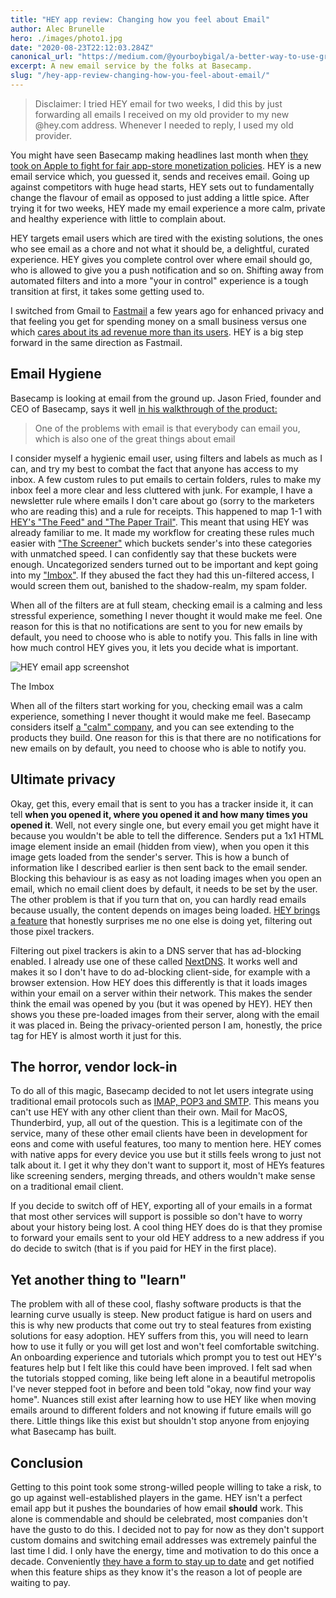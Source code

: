```yaml
---
title: "HEY app review: Changing how you feel about Email"
author: Alec Brunelle
hero: ./images/photo1.jpg
date: "2020-08-23T22:12:03.284Z"
canonical_url: "https://medium.com/@yourboybigal/a-better-way-to-use-graphql-fragments-in-react-4f54bf862062"
excerpt: A new email service by the folks at Basecamp.
slug: "/hey-app-review-changing-how-you-feel-about-email/"
---
```


> Disclaimer: I tried HEY email for two weeks, I did this by just forwarding all emails I received on my old provider to my new @hey.com address. Whenever I needed to reply, I used my old provider. 

You might have seen Basecamp making headlines last month when [they took on Apple to fight for fair app-store monetization policies](https://www.theverge.com/2020/6/18/21296180/apple-hey-email-app-basecamp-rejection-response-controversy-antitrust-regulation). HEY is a new email service which, you guessed it, sends and receives email. Going up against competitors with huge head starts, HEY sets out to fundamentally change the flavour of email as opposed to just adding a little spice. After trying it for two weeks, HEY made my email experience a more calm, private and healthy experience with little to complain about.

HEY targets email users which are tired with the existing solutions, the ones who see email as a chore and not what it should be, a delightful, curated experience. HEY gives you complete control over where email should go, who is allowed to give you a push notification and so on. Shifting away from automated filters and into a more "your in control" experience is a tough transition at first, it takes some getting used to.

I switched from Gmail to [Fastmail](https://www.fastmail.com) a few years ago for enhanced privacy and that feeling you get for spending money on a small business versus one which [cares about its ad revenue more than its users](https://techcrunch.com/2020/01/23/squint-and-youll-click-it/). HEY is a big step forward in the same direction as Fastmail. 

## Email Hygiene

Basecamp is looking at email from the ground up. Jason Fried, founder and CEO of Basecamp, says it well [in his walkthrough of the product:](https://youtu.be/UCeYTysLyGI?t=44)

> One of the problems with email is that everybody can email you, which is also one of the great things about email

I consider myself a hygienic email user, using filters and labels as much as I can, and try my best to combat the fact that anyone has access to my inbox. A few custom rules to put emails to certain folders, rules to make my inbox feel a more clear and less cluttered with junk. For example, I have a newsletter rule where emails I don't care about go (sorry to the marketers who are reading this) and a rule for receipts. This happened to map 1-1 with [HEY's "The Feed"  and "The Paper Trail"](https://hey.com/how-it-works). This meant that using HEY was already familiar to me. It made my workflow for creating these rules much easier with ["The Screener"](https://hey.com/how-it-works) which buckets sender's into these categories with unmatched speed. I can confidently say that these buckets were enough. Uncategorized senders turned out to be important and kept going into my ["Imbox"](https://hey.com/features/the-imbox/). If they abused the fact they had this un-filtered access, I would screen them out, banished to the shadow-realm, my spam folder.

When all of the filters are at full steam, checking email is a calming and less stressful experience, something I never thought it would make me feel. One reason for this is that no notifications are sent to you for new emails by default, you need to choose who is able to notify you. This falls in line with how much control HEY gives you, it lets you decide what is important.

![HEY email app screenshot](./images/hey-preview-imbox.jpg.jpg)

The Imbox

When all of the filters start working for you, checking email was a calm experience, something I never thought it would make me feel. Basecamp considers itself [a "calm" company](https://www.balancethegrind.com.au/work-life-balance/inside-basecamps-calm-work-life-balance-culture/), and you can see extending to the products they build. One reason for this is that there are no notifications for new emails on by default, you need to choose who is able to notify you.

## Ultimate privacy

Okay, get this, every email that is sent to you has a tracker inside it, it can tell **when you opened it, where you opened it and how many times you opened it**. Well, not every single one, but every email you get might have it because you wouldn't be able to tell the difference. Senders put a 1x1 HTML image element inside an email (hidden from view), when you open it this image gets loaded from the sender's server. This is how a bunch of information like I described earlier is then sent back to the email sender. Blocking this behaviour is as easy as not loading images when you open an email, which no email client does by default, it needs to be set by the user. The other problem is that if you turn that on, you can hardly read emails because usually, the content depends on images being loaded. [HEY brings a feature](https://hey.com/features/spy-pixel-blocker/) that honestly surprises me no one else is doing yet, filtering out those pixel trackers. 

Filtering out pixel trackers is akin to a DNS server that has ad-blocking enabled. I already use one of these called [NextDNS](https://nextdns.io/). It works well and makes it so I don't have to do ad-blocking client-side, for example with a browser extension. How HEY does this differently is that it loads images within your email on a server within their network. This makes the sender think the email was opened by you (but it was opened by HEY). HEY then shows you these pre-loaded images from their server, along with the email it was placed in. Being the privacy-oriented person I am, honestly, the price tag for HEY is almost worth it just for this.

## The horror, vendor lock-in

To do all of this magic, Basecamp decided to not let users integrate using traditional email protocols such as [IMAP, POP3 and SMTP](https://www.emailaddressmanager.com/tips/protocol.html). This means you can't use HEY with any other client than their own. Mail for MacOS, Thunderbird, yup, all out of the question. This is a legitimate con of the service, many of these other email clients have been in development for eons and come with useful features, too many to mention here. HEY comes with native apps for every device you use but it stills feels wrong to just not talk about it. I get it why they don't want to support it, most of HEYs features like screening senders, merging threads, and others wouldn't make sense on a traditional email client.

If you decide to switch off of HEY, exporting all of your emails in a format that most other services will support is possible so don't have to worry about your history being lost. A cool thing HEY does do is that they promise to forward your emails sent to your old HEY address to a new address if you do decide to switch (that is if you paid for HEY in the first place).

## Yet another thing to "learn"

The problem with all of these cool, flashy software products is that the learning curve usually is steep. New product fatigue is hard on users and this is why new products that come out try to steal features from existing solutions for easy adoption. HEY suffers from this, you will need to learn how to use it fully or you will get lost and won't feel comfortable switching. An onboarding experience and tutorials which prompt you to test out HEY's features help but I felt like this could have been improved. I felt sad when the tutorials stopped coming, like being left alone in a beautiful metropolis I've never stepped foot in before and been told "okay, now find your way home". Nuances still exist after learning how to use HEY like when moving emails around to different folders and not knowing if future emails will go there. Little things like this exist but shouldn't stop anyone from enjoying what Basecamp has built.

## Conclusion

Getting to this point took some strong-willed people willing to take a risk, to go up against well-established players in the game. HEY isn't a perfect email app but it pushes the boundaries of how email **should** work. This alone is commendable and should be celebrated, most companies don't have the gusto to do this. I decided not to pay for now as they don't support custom domains and switching email addresses was extremely painful the last time I did. I only have the energy, time and motivation to do this once a decade. Conveniently [they have a form to stay up to date](https://hey.com/custom-domains/) and get notified when this feature ships as they know it's the reason a lot of people are waiting to pay.
